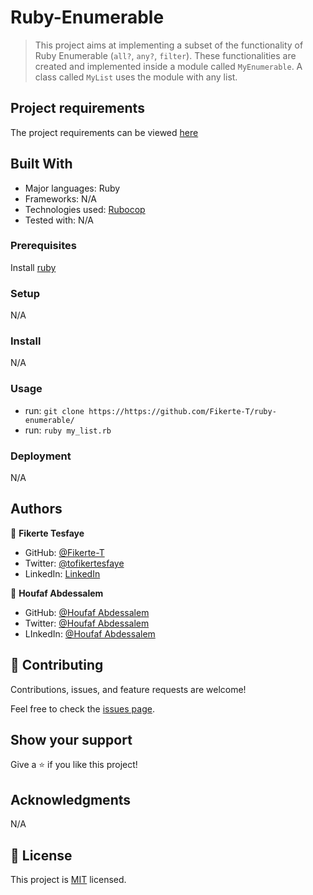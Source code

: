 # Ruby-Enumerable

> This project aims at implementing a subset of the functionality of Ruby Enumerable (`all?`, `any?`, `filter`). These functionalities are created and implemented inside a module called `MyEnumerable`. A class called `MyList` uses the module with any list.
## Project requirements

The project requirements can be viewed [here](https://github.com/microverseinc/curriculum-ruby/blob/main/simple-ruby/create_your_own_enumerable.md)

## Built With

- Major languages: Ruby
- Frameworks: N/A
- Technologies used: [Rubocop](https://rubocop.org/)
- Tested with: N/A

### Prerequisites

Install [ruby](https://www.ruby-lang.org/en/)

### Setup

N/A

### Install

N/A

### Usage

- run: `git clone https://https://github.com/Fikerte-T/ruby-enumerable/`
- run: `ruby my_list.rb`

### Deployment

N/A

## Authors

👤 **Fikerte Tesfaye**

- GitHub: [@Fikerte-T](https://github.com/Fikerte-T)
- Twitter: [@tofikertesfaye](https://twitter.com/tofikertesfaye)
- LinkedIn: [LinkedIn](https://www.linkedin.com/in/fikerte-tesfaye-a68337216/)

👤 **Houfaf Abdessalem**

- GitHub: [@Houfaf Abdessalem](https://github.com/abdessalem1998)
- Twitter: [@Houfaf Abdessalem](https://twitter.com/HAbdssalem)
- LInkedIn: [@Houfaf Abdessalem](https://www.linkedin.com/in/houfafabdessalem/)

## 🤝 Contributing

Contributions, issues, and feature requests are welcome!

Feel free to check the [issues page](https://github.com/Hombre2014/Decode-a-morse-code).

## Show your support

Give a ⭐️ if you like this project!

## Acknowledgments

N/A

## 📝 License

This project is [MIT](./license.md) licensed.
